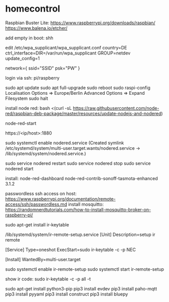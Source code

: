 # homecontrol
Raspbian Buster Lite: https://www.raspberrypi.org/downloads/raspbian/
https://www.balena.io/etcher/

add empty in boot:
shh

edit /etc/wpa_supplicant/wpa_supplicant.conf
country=DE
ctrl_interface=DIR=/var/run/wpa_supplicant GROUP=netdev
update_config=1

network={
    ssid="SSID"
    psk="PW"
}

login via ssh: pi/raspberry

sudo apt update
sudo apt full-upgrade
sudo reboot
sudo raspi-config
Localisation Options => Europe/Berlin
Advanced Options => Expand Filesystem
sudo halt

install node red:
bash <(curl -sL https://raw.githubusercontent.com/node-red/raspbian-deb-package/master/resources/update-nodejs-and-nodered)

node-red-start

https://<ip/host>:1880

sudo systemctl enable nodered.service (Created symlink /etc/systemd/system/multi-user.target.wants/nodered.service → /lib/systemd/system/nodered.service.)

sudo service nodered restart
sudo service nodered stop
sudo service nodered start

install:
node-red-dashboard
node-red-contrib-sonoff-tasmota-enhanced 3.1.2

passwordless ssh access on host: https://www.raspberrypi.org/documentation/remote-access/ssh/passwordless.md
install mosquitto: https://randomnerdtutorials.com/how-to-install-mosquitto-broker-on-raspberry-pi/

sudo apt-get install ir-keytable


/lib/systemd/system/ir-remote-setup.service
[Unit]
Description=setup ir remote

[Service]
Type=oneshot
ExecStart=sudo ir-keytable -c -p NEC

[Install]
WantedBy=multi-user.target

sudo systemctl enable ir-remote-setup
sudo systemctl start ir-remote-setup

show ir code: sudo ir-keytable -c -p all -t


sudo apt-get install python3-pip
pip3 install evdev
pip3 install paho-mqtt
pip3 install pyyaml
pip3 install construct
pip3 install bluepy


